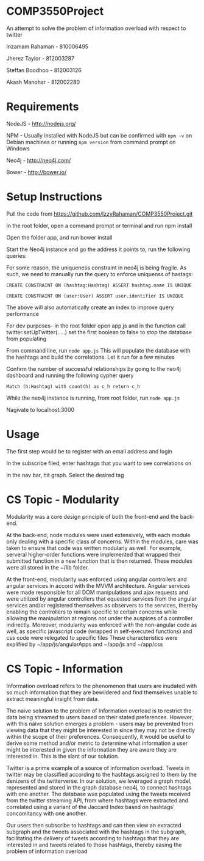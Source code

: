 COMP3550Project
===============
An attempt to solve the problem of information overload with respect to twitter 

Inzamam Rahaman - 810006495

Jherez Taylor - 812003287

Steffan Boodhoo - 812003126

Akash Manohar - 812002280

Requirements
============
NodeJS - http://nodejs.org/

NPM - Usually installed with NodeJS but can be confirmed with `npm -v` on Debian machines or running `npm version` from command prompt on Windows

Neo4j - http://neo4j.com/

Bower - http://bower.io/

Setup Instructions
==================
Pull the code from https://github.com/IzzyRahaman/COMP3550Project.git

In the root folder, open a command prompt or terminal and run npm install

Open the folder app, and run bower install

Start the Neo4j instance and go the address it points to, run the following queries:

For some reason, the uniqueness constraint in neo4j is being fragile. As such, we need to manually run the query to enforce uniquenss of hastags:

`CREATE CONSTRAINT ON (hashtag:Hashtag) ASSERT hashtag.name IS UNIQUE`

`CREATE CONSTRAINT ON (user:User) ASSERT user.identifier IS UNIQUE`

The above will also automatically create an index to improve query performance

For dev purposes- in the root folder open app.js and in the function call twitter.setUpTwitter(.....) set the first boolean to false to stop the database from populating

From command line, run `node app.js` This will populate the database with the hashtags and build the correlations. Let it run for a few minutes

Confirm the number of successful relationships by going to the neo4j dashboard and running the following cypher query

`Match (h:Hashtag) with count(h) as c_h return c_h`

While the neo4j instance is running, from root folder, run `node app.js`

Nagivate to localhost:3000

Usage
==================

The first step would be to register with an email address and login

In the subscribe filed, enter hashtags that you want to see correlations on

In the nav bar, hit graph. Select the desired tag


CS Topic - Modularity
==================

Modularity was a core design principle of both the front-end and the back-end. 

At the back-end, node modules were used extensively, with each module only dealing with a specific class of concerns. Within the modules, care was taken to ensure that code was written modularly as well. For example, serveral higher-order functions were implemented that wrapped their submitted function in a new function that is then returned. These modules were all stored in the ~/lib folder. 

At the front-end, modularity was enforced using angular controllers and angular services in accord with the MVVM architecture. Angular services were made responsible for all DOM manipulations and ajax requests and were utilized by angular controllers that equested services from the angular services and/or  registered themselves as observers to the services, thereby enabling the controllers to remain specific to certain concerns while allowing the manipulation at regions not under the auspices of a controller indirectly. Moreover, modularity was enforced with the non-angular code as well, as specific javascript code (wrapped in self-executed functions) and css code were relegated to specific files
These characteristics were explified by ~/app/js/angularApps and ~/app/js and ~/app/css

CS Topic - Information
======================

Information overload refers to the phenomenon that users are inudated with so much information that they are bewildered and find themselves unable to extract meaningful insight from data.

The naive solution to the problem of Information overload is to restrict the data being streamed to users based on their stated preferences. However, with this naive solution emerges a problem - users may be prevented from viewing data that they might be interested in since they may not be directly within the scope of their preferences. Consequently, it would be useful to derive some method and/or metric to determine what information a user might be interested in given the information they are aware they are interested in. This is the slant of our solution.

Twitter is a prime example of a source of information overload. Tweets in twitter may be classified according to the hashtags assigned to them by the denizens of the twitterverse. In our solution, we leveraged a graph model, represented and stored in the graph database neo4j, to connect hashtags with one another. The database was populated using the tweets received from the twitter streaming API, from where hashtags were extracted and correlated using a variant of the Jaccard Index based on hashtags' concomitancy with one another. 

Our users then subscribe to hashtags and can then view an extracted subgraph and the tweets associated with the hashtags in the subgraph, facilitating the delivery of tweets according to hashtags that they are interested in and tweets related to those hashtags, thereby easing the problem of information overload


